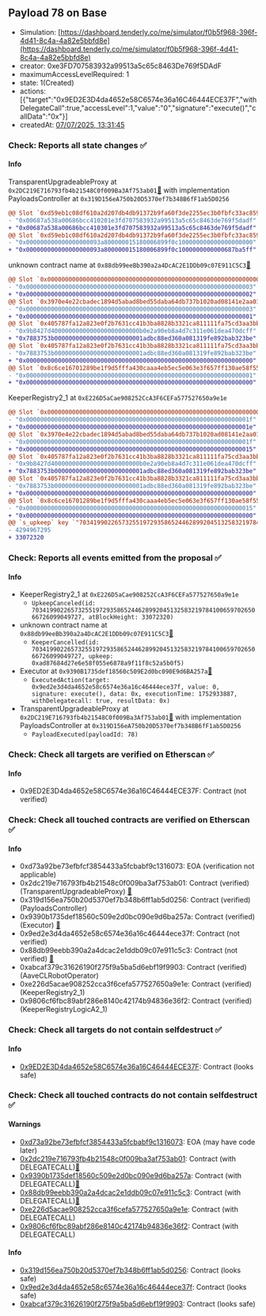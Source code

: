 ## Payload 78 on Base

- Simulation: [https://dashboard.tenderly.co/me/simulator/f0b5f968-396f-4d41-8c4a-4a82e5bbfd8e](https://dashboard.tenderly.co/me/simulator/f0b5f968-396f-4d41-8c4a-4a82e5bbfd8e)
- creator: 0xe3FD707583932a99513a5c65c8463De769f5DAdF
- maximumAccessLevelRequired: 1
- state: 1(Created)
- actions: [{"target":"0x9ED2E3D4da4652e58C6574e36a16C46444ECE37F","withDelegateCall":true,"accessLevel":1,"value":"0","signature":"execute()","callData":"0x"}]
- createdAt: [07/07/2025, 13:31:45](https://basescan.org/tx/0x74bf84d9532fda4a53e10a53bd793c02b84332ef5b3dad84f696c0bcd09a3e7c)

### Check: Reports all state changes :white_check_mark:

#### Info


TransparentUpgradeableProxy at `0x2DC219E716793fb4b21548C0f009Ba3Af753ab01`[:ghost:](https://github.com/bgd-labs/aave-address-book "GovernanceV3Base.PAYLOADS_CONTROLLER") with implementation PayloadsController at `0x319D156eA750b20D5370ef7b348B6fF1ab5D0256`
```diff
@@ Slot `0xd59eb1c08df610a2d207db4db91372b9fa60f3de2255ec3b0fbfc33ac8593149` @@
- "0x00687a538a00686bcc410201e3fd707583932a99513a5c65c8463de769f5dadf"
+ "0x00687a538a00686bcc410301e3fd707583932a99513a5c65c8463de769f5dadf"
@@ Slot `0xd59eb1c08df610a2d207db4db91372b9fa60f3de2255ec3b0fbfc33ac859314a` @@
- "0x000000000000000000093a800000015180006899f0c100000000000000000000"
+ "0x000000000000000000093a800000015180006899f0c1000000000000687ba5ff"
```

unknown contract name at `0x88db99eeBb390a2a4DcAC2E1DDb09c07E911C5C3`[:ghost:](https://github.com/bgd-labs/aave-address-book "MiscBase.AAVE_CL_ROBOT_OPERATOR")
```diff
@@ Slot `0x0000000000000000000000000000000000000000000000000000000000000002` @@
- "0x0000000000000000000000000000000000000000000000000000000000000003"
+ "0x0000000000000000000000000000000000000000000000000000000000000002"
@@ Slot `0x3970e4e22cbadec1894d5abad8bed55daba64db737b1020ad08141e2aa01a7a0` @@
- "0x0000000000000000000000000000000000000000000000000000000000000003"
+ "0x0000000000000000000000000000000000000000000000000000000000000001"
@@ Slot `0x405787fa12a823e0f2b7631cc41b3ba8828b3321ca811111fa75cd3aa3bb5ace` @@
- "0x9b8427d4000000000000000000000000b0e2a90eb8a4d7c311e061dea470dcff"
+ "0x7883753b0000000000000000000000001adbc88ed360a081319fe892bab323be"
@@ Slot `0x405787fa12a823e0f2b7631cc41b3ba8828b3321ca811111fa75cd3aa3bb5ad0` @@
- "0x7883753b0000000000000000000000001adbc88ed360a081319fe892bab323be"
+ "0x0000000000000000000000000000000000000000000000000000000000000000"
@@ Slot `0x8c6ce16701289be1f9d5fffa430caaa4eb5ec5e063e3f657ff130ae58f5509cc` @@
- "0x0000000000000000000000000000000000000000000000000000000000000001"
+ "0x0000000000000000000000000000000000000000000000000000000000000000"
```

KeeperRegistry2_1 at `0xE226D5aCae908252CcA3F6CEFa577527650a9e1e`
```diff
@@ Slot `0x0000000000000000000000000000000000000000000000000000000000000002` @@
- "0x000000000000000000000000000000000000000000000000000000000000001f"
+ "0x000000000000000000000000000000000000000000000000000000000000001e"
@@ Slot `0x3970e4e22cbadec1894d5abad8bed55daba64db737b1020ad08141e2aa01a7a0` @@
- "0x000000000000000000000000000000000000000000000000000000000000001f"
+ "0x0000000000000000000000000000000000000000000000000000000000000015"
@@ Slot `0x405787fa12a823e0f2b7631cc41b3ba8828b3321ca811111fa75cd3aa3bb5ae2` @@
- "0x9b8427d4000000000000000000000000b0e2a90eb8a4d7c311e061dea470dcff"
+ "0x7883753b0000000000000000000000001adbc88ed360a081319fe892bab323be"
@@ Slot `0x405787fa12a823e0f2b7631cc41b3ba8828b3321ca811111fa75cd3aa3bb5aec` @@
- "0x7883753b0000000000000000000000001adbc88ed360a081319fe892bab323be"
+ "0x0000000000000000000000000000000000000000000000000000000000000000"
@@ Slot `0x8c6ce16701289be1f9d5fffa430caaa4eb5ec5e063e3f657ff130ae58f5509cc` @@
- "0x0000000000000000000000000000000000000000000000000000000000000015"
+ "0x0000000000000000000000000000000000000000000000000000000000000000"
@@ `s_upkeep` key `"70341990226573255197293586524462899204513258321978410065970265066726099049727".maxValidBlocknumber` @@
- 4294967295
+ 33072320
```


### Check: Reports all events emitted from the proposal :white_check_mark:

#### Info

- KeeperRegistry2_1 at `0xE226D5aCae908252CcA3F6CEFa577527650a9e1e`
  - `UpkeepCanceled(id: 70341990226573255197293586524462899204513258321978410065970265066726099049727, atBlockHeight: 33072320)`
- unknown contract name at `0x88db99eeBb390a2a4DcAC2E1DDb09c07E911C5C3`[:ghost:](https://github.com/bgd-labs/aave-address-book "MiscBase.AAVE_CL_ROBOT_OPERATOR")
  - `KeeperCancelled(id: 70341990226573255197293586524462899204513258321978410065970265066726099049727, upkeep: 0xad87684d27e6e58f055e6878a9f11f8c52a5b0f5)`
- Executor at `0x9390B1735def18560c509E2d0bc090E9d6BA257a`[:ghost:](https://github.com/bgd-labs/aave-address-book "AaveV3Base.ACL_ADMIN, GovernanceV3Base.EXECUTOR_LVL_1")
  - `ExecutedAction(target: 0x9ed2e3d4da4652e58c6574e36a16c46444ece37f, value: 0, signature: execute(), data: 0x, executionTime: 1752933887, withDelegatecall: true, resultData: 0x)`
- TransparentUpgradeableProxy at `0x2DC219E716793fb4b21548C0f009Ba3Af753ab01`[:ghost:](https://github.com/bgd-labs/aave-address-book "GovernanceV3Base.PAYLOADS_CONTROLLER") with implementation PayloadsController at `0x319D156eA750b20D5370ef7b348B6fF1ab5D0256`
  - `PayloadExecuted(payloadId: 78)`

### Check: Check all targets are verified on Etherscan :white_check_mark:

#### Info

- 0x9ED2E3D4da4652e58C6574e36a16C46444ECE37F: Contract (not verified) 

### Check: Check all touched contracts are verified on Etherscan :white_check_mark:

#### Info

- 0xd73a92be73efbfcf3854433a5fcbabf9c1316073: EOA (verification not applicable)
- 0x2dc219e716793fb4b21548c0f009ba3af753ab01: Contract (verified) (TransparentUpgradeableProxy) [:ghost:](https://github.com/bgd-labs/aave-address-book "GovernanceV3Base.PAYLOADS_CONTROLLER")
- 0x319d156ea750b20d5370ef7b348b6ff1ab5d0256: Contract (verified) (PayloadsController) 
- 0x9390b1735def18560c509e2d0bc090e9d6ba257a: Contract (verified) (Executor) [:ghost:](https://github.com/bgd-labs/aave-address-book "AaveV3Base.ACL_ADMIN, GovernanceV3Base.EXECUTOR_LVL_1")
- 0x9ed2e3d4da4652e58c6574e36a16c46444ece37f: Contract (not verified) 
- 0x88db99eebb390a2a4dcac2e1ddb09c07e911c5c3: Contract (not verified) [:ghost:](https://github.com/bgd-labs/aave-address-book "MiscBase.AAVE_CL_ROBOT_OPERATOR")
- 0xabcaf379c31626190f275f9a5ba5d6ebf19f9903: Contract (verified) (AaveCLRobotOperator) 
- 0xe226d5acae908252cca3f6cefa577527650a9e1e: Contract (verified) (KeeperRegistry2_1) 
- 0x9806cf6fbc89abf286e8140c42174b94836e36f2: Contract (verified) (KeeperRegistryLogicA2_1) 

### Check: Check all targets do not contain selfdestruct :white_check_mark:

#### Info

- [0x9ED2E3D4da4652e58C6574e36a16C46444ECE37F](https://basescan.org/address/0x9ED2E3D4da4652e58C6574e36a16C46444ECE37F): Contract (looks safe)

### Check: Check all touched contracts do not contain selfdestruct :white_check_mark:

#### Warnings

- [0xd73a92be73efbfcf3854433a5fcbabf9c1316073](https://basescan.org/address/0xd73a92be73efbfcf3854433a5fcbabf9c1316073): EOA (may have code later)
- [0x2dc219e716793fb4b21548c0f009ba3af753ab01](https://basescan.org/address/0x2dc219e716793fb4b21548c0f009ba3af753ab01): Contract (with DELEGATECALL)[:ghost:](https://github.com/bgd-labs/aave-address-book "GovernanceV3Base.PAYLOADS_CONTROLLER")
- [0x9390b1735def18560c509e2d0bc090e9d6ba257a](https://basescan.org/address/0x9390b1735def18560c509e2d0bc090e9d6ba257a): Contract (with DELEGATECALL)[:ghost:](https://github.com/bgd-labs/aave-address-book "AaveV3Base.ACL_ADMIN, GovernanceV3Base.EXECUTOR_LVL_1")
- [0x88db99eebb390a2a4dcac2e1ddb09c07e911c5c3](https://basescan.org/address/0x88db99eebb390a2a4dcac2e1ddb09c07e911c5c3): Contract (with DELEGATECALL)[:ghost:](https://github.com/bgd-labs/aave-address-book "MiscBase.AAVE_CL_ROBOT_OPERATOR")
- [0xe226d5acae908252cca3f6cefa577527650a9e1e](https://basescan.org/address/0xe226d5acae908252cca3f6cefa577527650a9e1e): Contract (with DELEGATECALL)
- [0x9806cf6fbc89abf286e8140c42174b94836e36f2](https://basescan.org/address/0x9806cf6fbc89abf286e8140c42174b94836e36f2): Contract (with DELEGATECALL)

#### Info

- [0x319d156ea750b20d5370ef7b348b6ff1ab5d0256](https://basescan.org/address/0x319d156ea750b20d5370ef7b348b6ff1ab5d0256): Contract (looks safe)
- [0x9ed2e3d4da4652e58c6574e36a16c46444ece37f](https://basescan.org/address/0x9ed2e3d4da4652e58c6574e36a16c46444ece37f): Contract (looks safe)
- [0xabcaf379c31626190f275f9a5ba5d6ebf19f9903](https://basescan.org/address/0xabcaf379c31626190f275f9a5ba5d6ebf19f9903): Contract (looks safe)

